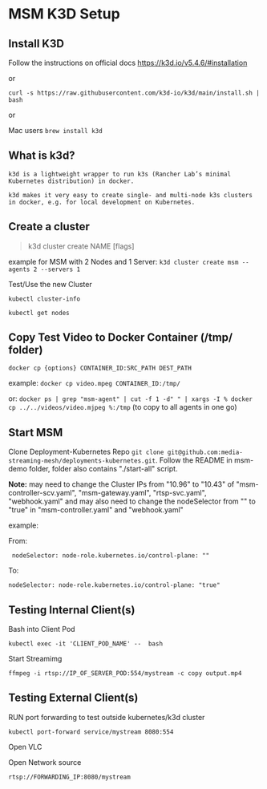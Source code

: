 # MSM K3D Setup

## Install K3D 

Follow the instructions on official docs https://k3d.io/v5.4.6/#installation 

or
	
```curl -s https://raw.githubusercontent.com/k3d-io/k3d/main/install.sh | bash```

or
	
Mac users ```brew install k3d```


## What is k3d?
		
	k3d is a lightweight wrapper to run k3s (Rancher Lab’s minimal Kubernetes distribution) in docker.

	k3d makes it very easy to create single- and multi-node k3s clusters in docker, e.g. for local development on Kubernetes.


## Create a cluster 

> k3d cluster create NAME [flags]

example for MSM with 2 Nodes and 1 Server: ```k3d cluster create msm --agents 2 --servers 1```

Test/Use the new Cluster

```kubectl cluster-info```

```kubectl get nodes```

## Copy Test Video to Docker Container (/tmp/ folder)

```docker cp {options} CONTAINER_ID:SRC_PATH DEST_PATH ```

example: ```docker cp video.mpeg CONTAINER_ID:/tmp/```

or: ```docker ps | grep "msm-agent" | cut -f 1 -d" " | xargs -I % docker cp ../../videos/video.mjpeg %:/tmp``` (to copy to all agents in one go)

## Start MSM

Clone Deployment-Kubernetes Repo ```git clone git@github.com:media-streaming-mesh/deployments-kubernetes.git```. Follow the README in msm-demo folder, folder also contains "./start-all" script.

**Note:** may need to change the Cluster IPs from "10.96" to "10.43" of "msm-controller-scv.yaml", "msm-gateway.yaml", "rtsp-svc.yaml", "webhook.yaml"
and may also need to change the nodeSelector from "" to "true" in "msm-controller.yaml" and "webhook.yaml"

example:

 From: 

``` nodeSelector: node-role.kubernetes.io/control-plane: ""```

To:

```nodeSelector: node-role.kubernetes.io/control-plane: "true"```

## Testing Internal Client(s)

Bash into Client Pod

```kubectl exec -it 'CLIENT_POD_NAME' --  bash```

Start Streamimg

```ffmpeg -i rtsp://IP_OF_SERVER_POD:554/mystream -c copy output.mp4```

## Testing External Client(s)

RUN port forwarding to test outside kubernetes/k3d cluster

```kubectl port-forward service/mystream 8080:554```

Open VLC

Open Network source

```rtsp://FORWARDING_IP:8080/mystream```

